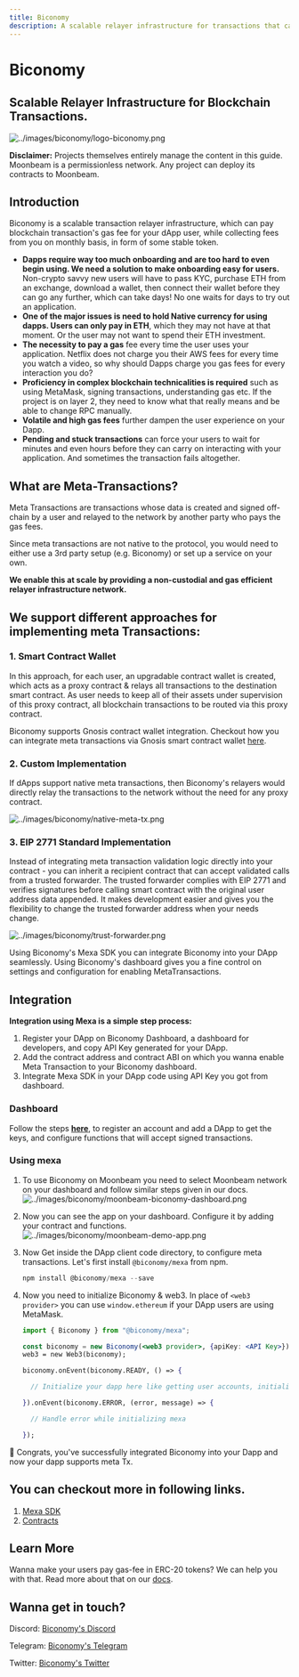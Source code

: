 ```yaml
---
title: Biconomy
description: A scalable relayer infrastructure for transactions that can be used on Moonbeam
---
```


# Biconomy

## Scalable Relayer Infrastructure for Blockchain Transactions.

![../images/biconomy/logo-biconomy.png](../images/biconomy/logo-biconomy.png)

**Disclaimer:** Projects themselves entirely manage the content in this guide. Moonbeam is a permissionless network. Any project can deploy its contracts to Moonbeam.

## Introduction

Biconomy is a scalable transaction relayer infrastructure, which can pay blockchain transaction's gas fee for your dApp user, while collecting fees from you on monthly basis, in form of some stable token.

- **Dapps require way too much onboarding and are too hard to even begin using. We need a solution to make onboarding easy for users.** Non-crypto savvy new users will have to pass KYC, purchase ETH from an exchange, download a wallet, then connect their wallet before they can go any further, which can take days! No one waits for days to try out an application.
- **One of the major issues is need to hold Native currency for using dapps. Users can only pay in ETH**, which they may not have at that moment. Or the user may not want to spend their ETH investment.
- **The necessity to pay a gas** fee every time the user uses your application. Netflix does not charge you their AWS fees for every time you watch a video, so why should Dapps charge you gas fees for every interaction you do?
- **Proficiency in complex blockchain technicalities is required** such as using MetaMask, signing transactions, understanding gas etc. If the project is on layer 2, they need to know what that really means and be able to change RPC manually.
- **Volatile and high gas fees** further dampen the user experience on your Dapp.
- **Pending and stuck transactions** can force your users to wait for minutes and even hours before they can carry on interacting with your application. And sometimes the transaction fails altogether.

## What are Meta-Transactions?

Meta Transactions are transactions whose data is created and signed off-chain by a user and relayed to the network by another party who pays the gas fees.

Since meta transactions are not native to the protocol, you would need to either use a 3rd party setup (e.g. Biconomy) or set up a service on your own.

**We enable this at scale by providing a non-custodial and gas efficient relayer infrastructure network.**

## We support different approaches for implementing meta Transactions:

### 1. Smart Contract Wallet

In this approach, for each user, an upgradable contract wallet is created, which acts as a proxy contract & relays all transactions to the destination smart contract. As user needs to keep all of their assets under supervision of this proxy contract, all blockchain transactions to be routed via this proxy contract.

Biconomy supports Gnosis contract wallet integration. Checkout how you can integrate meta transactions via Gnosis smart contract wallet [here](https://docs.biconomy.io/products/enable-gasless-transactions/external-wallet-support/gnosis).

### 2. Custom Implementation

If dApps support native meta transactions, then Biconomy's relayers would directly relay the transactions to the network without the need for any proxy contract.

![../images/biconomy/native-meta-tx.png](../images/biconomy/native-meta-tx.png)

### 3. EIP 2771 Standard Implementation

Instead of integrating meta transaction validation logic directly into your contract - you can inherit a recipient contract that can accept validated calls from a trusted forwarder. The trusted forwarder complies with EIP 2771 and verifies signatures before calling smart contract with the original user address data appended. It makes development easier and gives you the flexibility to change the trusted forwarder address when your needs change.

![../images/biconomy/trust-forwarder.png](../images/biconomy/trust-forwarder.png)

Using Biconomy's Mexa SDK you can integrate Biconomy into your DApp seamlessly. Using Biconomy's dashboard gives you a fine control on settings and configuration for enabling MetaTransactions.

## Integration

**Integration using Mexa is a simple step process:**

1. Register your DApp on Biconomy Dashboard, a dashboard for developers, and copy API Key generated for your DApp.
2. Add the contract address and contract ABI on which you wanna enable Meta Transaction to your Biconomy dashboard.
3. Integrate Mexa SDK in your DApp code using API Key you got from dashboard.

### Dashboard

Follow the steps **[here](https://docs.biconomy.io/biconomy-dashboard)**, to register an account and add a DApp to get the keys, and configure functions that will accept signed transactions.

### Using mexa

1. To use Biconomy on Moonbeam you need to select Moonbeam network on your dashboard and follow similar steps given in our docs.
   ![../images/biconomy/moonbeam-biconomy-dashboard.png](../images/biconomy/moonbeam-biconomy-dashboard.png)
2. Now you can see the app on your dashboard. Configure it by adding your contract and functions.
   ![../images/biconomy/moonbeam-demo-app.png](../images/biconomy/moonbeam-demo-app.png)
3. Now Get inside the DApp client code directory, to configure meta transactions. Let's first install `@biconomy/mexa` from npm.
   ```jsx
   npm install @biconomy/mexa --save
   ```
4. Now you need to initialize Biconomy & web3. In place of `<web3 provider>` you can use `window.ethereum` if your DApp users are using MetaMask.

   ```jsx
   import { Biconomy } from "@biconomy/mexa";

   const biconomy = new Biconomy(<web3 provider>, {apiKey: <API Key>});
   web3 = new Web3(biconomy);

   biconomy.onEvent(biconomy.READY, () => {

     // Initialize your dapp here like getting user accounts, initialising contracts and etc

   }).onEvent(biconomy.ERROR, (error, message) => {

     // Handle error while initializing mexa

   });
   ```

🥳 Congrats, you've successfully integrated Biconomy into your Dapp and now your dapp supports meta Tx.

## You can checkout more in following links.

1. [Mexa SDK](https://github.com/bcnmy/mexa-sdk)
2. [Contracts](https://github.com/bcnmy/mexa)

## Learn More

Wanna make your users pay gas-fee in ERC-20 tokens? We can help you with that. Read more about that on our [docs](http://docs.biconomy.io).

## Wanna get in touch?

Discord: [Biconomy's Discord](https://discord.gg/tQPxHBT)

Telegram: [Biconomy's Telegram](https://t.me/biconomy)

Twitter: [Biconomy's Twitter](https://twitter.com/biconomy)

